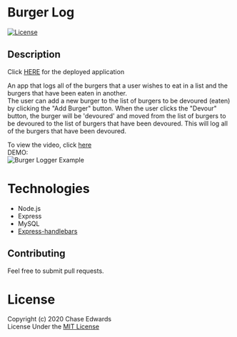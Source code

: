 # Burger Log
[![License](https://img.shields.io/badge/license-The%20MIT%20License-success.svg)](https://shields.io/)

## Description
Click [HERE](https://burger-logging-app.herokuapp.com) for the deployed application    

An app that logs all of the burgers that a user wishes to eat in a list and the burgers that have been eaten in another.    
The user can add a new burger to the list of burgers to be devoured (eaten) by clicking the "Add Burger" button. When the user clicks the "Devour" button, the burger will be 'devoured' and moved from the list of burgers to be devoured to the list of burgers that have been devoured. This will log all of the burgers that have been devoured.

To view the video, click [here](https://drive.google.com/file/d/1TZmp9-u8iOXwVxYz4xn-jYZmrtusymou/view)    
DEMO:    
![Burger Logger Example](./public/assets/img/Burger-Log.gif)

# Technologies
* Node.js
* Express
* MySQL
* [Express-handlebars](https://www.npmjs.com/package/express-handlebars)

## Contributing
Feel free to submit pull requests.

# License
Copyright (c) 2020 Chase Edwards    
License Under the [MIT License](License)
